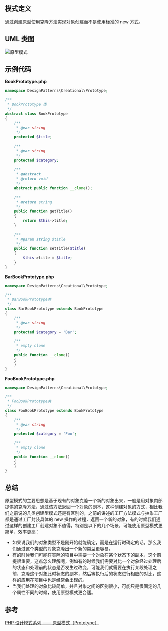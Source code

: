 ## 模式定义
通过创建原型使用克隆方法实现对象创建而不是使用标准的 new 方式。


## UML 类图
![原型模式](http://7xkt52.com1.z0.glb.clouddn.com/markdown/1467259337654.png)


## 示例代码

**BookPrototype.php**

```php
namespace DesignPatterns\Creational\Prototype;

/**
 * BookPrototype 类
 */
abstract class BookPrototype
{
    /**
     * @var string
     */
    protected $title;
    
    /**
     * @var string
     */
    protected $category;
    
    /**
     * @abstract
     * @return void
     */
    abstract public function __clone();
    
    /**
     * @return string
     */
    public function getTitle()
    {
        return $this->title;
    }
    
    /**
     * @param string $title
     */
    public function setTitle($title)
    {
        $this->title = $title;
    }
}
```

**BarBookPrototype.php**

```php
namespace DesignPatterns\Creational\Prototype;

/**
 * BarBookPrototype类
 */
class BarBookPrototype extends BookPrototype
{
    /**
     * @var string
     */
    protected $category = 'Bar';

    /**
     * empty clone
     */
    public function __clone()
    {
    }
}
```

**FooBookPrototype.php**

```php
namespace DesignPatterns\Creational\Prototype;

/**
 * FooBookPrototype类
 */
class FooBookPrototype extends BookPrototype
{
    /**
     * @var string
     */
    protected $category = 'Foo';

    /**
     * empty clone
     */
    public function __clone()
    {
    }
}
```


## 总结
原型模式的主要思想是基于现有的对象克隆一个新的对象出来，一般是用对象内部提供的克隆方法，通过该方法返回一个对象的副本，这种创建对象的方式，相比我们之前说的几类创建型模式还是有区别的，之前的讲述的工厂方法模式与抽象工厂都是通过工厂封装具体的 new 操作的过程，返回一个新的对象，有的时候我们通过这样的创建工厂创建对象不值得，特别是以下的几个场景，可能使用原型模式更简单、效率更高：

* 如果说我们的对象类型不是刚开始就能确定，而是在运行时确定的话，那么我们通过这个类型的对象克隆出一个新的类型更容易。
* 有的时候我们可能在实际的项目中需要一个对象在某个状态下的副本，这个前提很重要，这点怎么理解呢，例如有的时候我们需要对比一个对象经过处理后的状态和处理前的状态是否发生过改变，可能我们就需要在执行某段处理之前，克隆这个对象此时状态的副本，然后等执行后的状态进行相应的对比，这样的应用在项目中也是经常会出现的。
* 当我们处理的对象比较简单，并且对象之间的区别很小，可能只是很固定的几个属性不同的时候，使用原型模式更合适。


## 参考
[PHP 设计模式系列 —— 原型模式（Prototype）](http://laravelacademy.org/post/2546.html)


